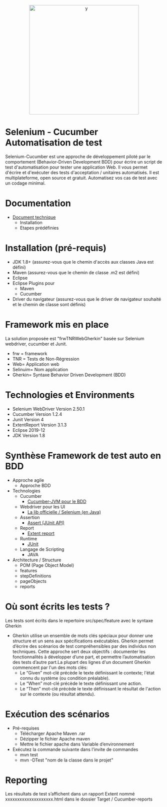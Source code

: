 <p align="center">
<img width="350" alt="y" src="https://user-images.githubusercontent.com/62071683/85179170-93982080-b280-11ea-8033-9afe7238c044.jpg">
</p>

# Selenium - Cucumber Automatisation de test
Selenium-Cucumber est une approche de développement piloté par le comportement (Behavior-Driven Development BDD) pour écrire un script de test d'automatisation pour tester une application Web. 
Il vous permet d'écrire et d'exécuter des tests d'acceptation / unitaires automatisés. Il est multiplateforme, open source et gratuit. Automatisez vos cas de test avec un codage minimal.

# Documentation
- [ Document technique ](https://www.linkedin.com/feed/)
     - Installation
     - Etapes prédéfinies

# Installation (pré-requis)
- JDK 1.8+ (assurez-vous que le chemin d'accès aux classes Java est défini)
- Maven (assurez-vous que le chemin de classe .m2 est défini)
- Eclipse
- Eclipse Plugins pour
    - Maven
    - Cucumber
- Driver du navigateur (assurez-vous que le driver de navigateur souhaité et le chemin de classe sont définis)

# Framework mis en place

La solution proposée est "frwTNRWebGherkin" basée sur Selenium webdriver, cucumber et Junit.

- frw = framework
- TNR = Tests de Non-Régression
- Web= Application web
- Selinuim= Nom application
- Gherkin= Syntaxe Behavior Driven Development (BDD)

# Technologies et Environments 

- Selenium WebDriver Version 2.50.1
- Cucumber Version 1.2.4
- Junit Version 4
- ExtentReport Version 3.1.3
- Eclipse 2019-12
- JDK Version 1.8

# Synthèse Framework de test auto en BDD
- Approche agile
  - Approche BDD 
- Technologies
  - Cucumber 
    - [Cucumber-JVM pour le BDD](https://cucumber.io/docs/installation/java/#maven)
  - Webdriver pour les UI 
    - [La lib officielle / Selenium (en Java)](https://mvnrepository.com/artifact/org.seleniumhq.selenium/selenium-java)
  - Assertion 
    - [Assert (JUnit API)](http://junit.sourceforge.net/javadoc/org/junit/Assert.html)
  - Report 
    - [Extent report](https://extentreports.com/)
  - Runtime 
    - [JUnit](http://junit.sourceforge.net/javadoc/org/junit/Assert.html)
  - Langage de Scripting
      - JAVA
- Architecture / Structure
  - POM (Page Object Model)
  - features
  - stepDefinitions
  - pageObjects
  - reports
#  Où sont écrits les tests ?

Les tests sont écrits dans le repertoire src/spec/feature avec le syntaxe Gherkin
- Gherkin utilise un ensemble de mots clés spéciaux pour donner une structure et un sens aux spécifications exécutables. Gherkin permet d’écrire des scénarios de test compréhensibles par des individus non techniques. Cette approche sert deux objectifs : documenter les fonctionnalités à développer d’une part, et permettre l’automatisation des tests d’autre part.La plupart des lignes d'un document Gherkin commencent par l'un des mots clés:
  - Le “Given” mot-clé précède le texte définissant le contexte; l'état connu du système (ou condition préalable).
  - Le “When” mot-clé précède le texte définissant une action.
  - Le “Then” mot-clé précède le texte définissant le résultat de l'action sur le contexte (ou résultat attendu).
  
# Exécution des scénarios 
- Pré-requises 
   -	Télécharger Apache Maven .rar
   -	Dézipper le fichier Apache maven
   -	Mettre le fichier apache dans Variable d’environnement  
- Exécutez la commande suivante dans l'invite de commandes 
   -	mvn test
   -	mvn -DTest "nom de la classe dans le projet"



# Reporting 
Les résultats de test s’affichent dans un rapport Extent nommé xxxxxxxxxxxxxxxxxxxx.html dans le dossier Target / Cucumber-reports





